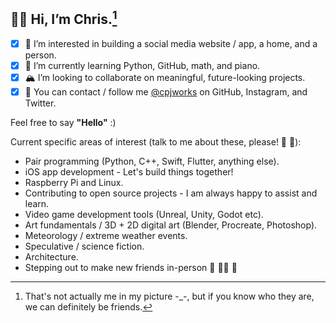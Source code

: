 ## 🐻‍❄️ Hi, I’m **Chris**.[^1]
- [x] 🎨 I’m interested in building a social media website / app, a home, and a person.
- [x] 🎒 I’m currently learning Python, GitHub, math, and piano.
- [x] 🏔 I’m looking to collaborate on meaningful, future-looking projects.
- [x] 🚠 You can contact / follow me [@cpjworks](https://linktr.ee/cpjworks) on GitHub, Instagram, and Twitter.<br>

Feel free to say **"Hello"** :)

Current specific areas of interest (talk to me about these, please! 📗 🐛):
- Pair programming (Python, C++, Swift, Flutter, anything else).
- iOS app development - Let's build things together!
- Raspberry Pi and Linux.
- Contributing to open source projects - I am always happy to assist and learn.
- Video game development tools (Unreal, Unity, Godot etc).
- Art fundamentals / 3D + 2D digital art (Blender, Procreate, Photoshop).
- Meteorology / extreme weather events.
- Speculative / science fiction.
- Architecture.
- Stepping out to make new friends in-person 🐌 🥡🧃 🐢


[^1]: That's not actually me in my picture -_-, but if you know who they are, we can definitely be friends.

<!---
cpjworks/cpjworks is a ✨ special ✨ repository because its `README.md` (this file) appears on your GitHub profile.
You can click the Preview link to take a look at your changes.
--->

